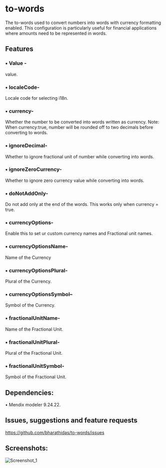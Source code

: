 # to-words

The to-words used to convert numbers into words with currency formatting enabled. This configuration is particularly useful for financial applications where amounts need to be represented in words.

## Features
### •	Value - 
value.
### •	localeCode- 
Locale code for selecting i18n.
### •	currency- 
Whether the number to be converted into words written as currency.
Note: When currency:true, number will be rounded off to two decimals before converting to words.
### •	ignoreDecimal- 
Whether to ignore fractional unit of number while converting into words.
### •	ignoreZeroCurrency- 
Whether to ignore zero currency value while converting into words.
### •	doNotAddOnly- 
Do not add only at the end of the words. This works only when currency = true.
### •	currencyOptions- 
Enable this to set ur custom currency names and Fractional unit names.
### •	currencyOptionsName- 
Name of the Currency
### •	currencyOptionsPlural- 
Plural of the Currency.
### •	currencyOptionsSymbol– 
Symbol of the Currency.
### •	fractionalUnitName-
Name of the Fractional Unit.
### •	fractionalUnitPlural- 
Plural of the Fractional Unit.
### •	fractionalUnitSymbol- 
Symbol of the Fractional Unit.

## Dependencies:
• Mendix modeler 9.24.22.

## Issues, suggestions and feature requests

https://github.com/bharathidas/to-words/issues

## Screenshots:

![Screenshot_1](https://github.com/user-attachments/assets/c6f6aba9-5e29-4828-a3d5-a1bcce4653cc)
